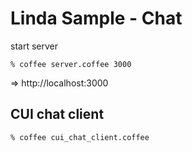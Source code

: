 Linda Sample - Chat
===================

start server

    % coffee server.coffee 3000

=> http://localhost:3000


CUI chat client
---------------

    % coffee cui_chat_client.coffee
